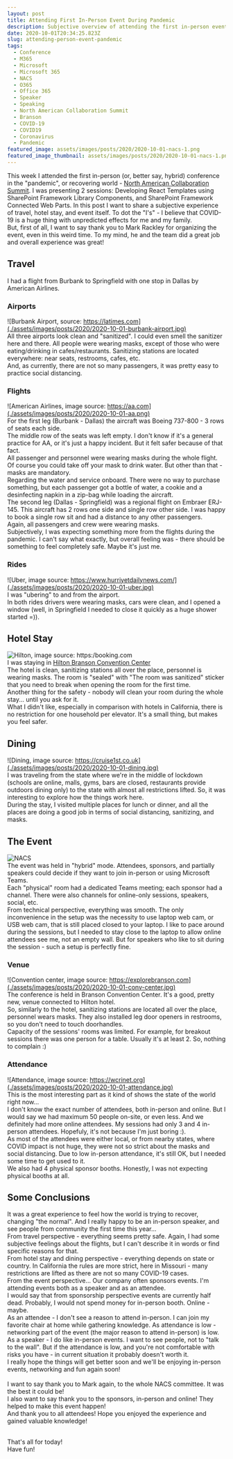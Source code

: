 ```yaml
---
layout: post
title: Attending First In-Person Event During Pandemic
description: Subjective overview of attending the first in-person event during COVID19 pandemic
date: 2020-10-01T20:34:25.823Z
slug: attending-person-event-pandemic
tags:
  - Conference
  - M365
  - Microsoft
  - Microsoft 365
  - NACS
  - O365
  - Office 365
  - Speaker
  - Speaking
  - North American Collaboration Summit
  - Branson
  - COVID-19
  - COVID19
  - Coronavirus
  - Pandemic
featured_image: assets/images/posts/2020/2020-10-01-nacs-1.png
featured_image_thumbnail: assets/images/posts/2020/2020-10-01-nacs-1.png
---
```

This week I attended the first in-person (or, better say, hybrid) conference in the "pandemic", or recovering world - [North American Collaboration Summit](https://www.collabsummit.org/). I was presenting 2 sessions: Developing React Templates using SharePoint Framework Library Components, and SharePoint Framework Connected Web Parts. In this post I want to share a subjective experience of travel, hotel stay, and event itself. To dot the "I's" - I believe that COVID-19 is a huge thing with unpredicted effects for me and my family.
<br />
But, first of all, I want to say thank you to Mark Rackley for organizing the event, even in this weird time. To my mind, he and the team did a great job and overall experience was great!
<br />
## Travel
I had a flight from Burbank to Springfield with one stop in Dallas by American Airlines.<br />
### Airports
![Burbank Airport, source: https://latimes.com](./assets/images/posts/2020/2020-10-01-burbank-airport.jpg)<br />
All three airports look clean and "sanitized". I could even smell the sanitizer here and there. All people were wearing masks, except of those who were eating/drinking in cafes/restaurants. Sanitizing stations are located everywhere: near seats, restrooms, cafes, etc.<br />
And, as currently, there are not so many passengers, it was pretty easy to practice social distancing.
### Flights
![American Airlines, image source: https://aa.com](./assets/images/posts/2020/2020-10-01-aa.png)<br />
For the first leg (Burbank - Dallas) the aircraft was Boeing 737-800 - 3 rows of seats each side.<br />
The middle row of the seats was left empty. I don't know if it's a general practice for AA, or it's just a happy incident. But it felt safer because of that fact.<br />
All passenger and personnel were wearing masks during the whole flight. Of course you could take off your mask to drink water. But other than that - masks are mandatory.<br />
Regarding the water and service onboard. There were no way to purchase something, but each passenger got a bottle of water, a cookie and a desinfecting napkin in a zip-bag while loading the aircraft.<br />
The second leg (Dallas - Springfield) was a regional flight on Embraer ERJ-145. This aircraft has 2 rows one side and single row other side. I was happy to book a single row sit and had a distance to any other passengers.<br />
Again, all passengers and crew were wearing masks.<br >
Subjectively, I was expecting something more from the flights during the pandemic. I can't say what exactly, but overall feeling was - there should be something to feel completely safe. Maybe it's just me.
### Rides
![Uber, image source: https://www.hurriyetdailynews.com/](./assets/images/posts/2020/2020-10-01-uber.jpg)<br />
I was "ubering" to and from the airport.<br />
In both rides drivers were wearing masks, cars were clean, and I opened a window (well, in Springfield I needed to close it quickly as a huge shower started =)).
## Hotel Stay
![Hilton, image source: https:/booking.com](./assets/images/posts/2020/2020-10-01-hilton.jpg)<br />
I was staying in [Hilton Branson Convention Center](https://www3.hilton.com/en/hotels/missouri/hilton-branson-convention-center-HROBCHH/index.html)<br />
The hotel is clean, sanitizing stations all over the place, personnel is wearing masks. The room is "sealed" with "The room was sanitized" sticker that you need to break when opening the room for the first time.<br />
Another thing for the safety - nobody will clean your room during the whole stay... until you ask for it.<br />
What I didn't like, especially in comparison with hotels in California, there is no restriction for one household per elevator. It's a small thing, but makes you feel safer.
## Dining
![Dining, image source: https://cruise1st.co.uk](./assets/images/posts/2020/2020-10-01-dining.jpg)<br />
I was traveling from the state where we're in the middle of lockdown (schools are online, malls, gyms, bars are closed, restaurants provide outdoors dining only) to the state with almost all restrictions lifted. So, it was interesting to explore how the things work here.<br />
During the stay, I visited multiple places for lunch or dinner, and all the places are doing a good job in terms of social distancing, sanitizing, and masks.
## The Event
![NACS](./assets/images/posts/2020/2020-10-01-nacs-1.png)<br />
The event was held in "hybrid" mode. Attendees, sponsors, and partially speakers could decide if they want to join in-person or using Microsoft Teams.<br />
Each "physical" room had a dedicated Teams meeting; each sponsor had a channel. There were also channels for online-only sessions, speakers, social, etc.<br />
From technical perspective, everything was smooth. The only inconvenience in the setup was the necessity to use laptop web cam, or USB web cam, that is still placed closed to your laptop. I like to pace around during the sessions, but I needed to stay close to the laptop to allow online attendees see me, not an empty wall. But for speakers who like to sit during the session - such a setup is perfectly fine.
### Venue
![Convention center, image source: https://explorebranson.com](./assets/images/posts/2020/2020-10-01-conv-center.jpg)<br />
The conference is held in Branson Convention Center. It's a good, pretty new, venue connected to Hilton hotel.<br />
So, similarly to the hotel, sanitizing stations are located all over the place, personnel wears masks. They also installed leg door openers in restrooms, so you don't need to touch doorhandles.<br />
Capacity of the sessions' rooms was limited. For example, for breakout sessions there was one person for a table. Usually it's at least 2. So, nothing to complain :)
### Attendance
![Attendance, image source: https://wcrinet.org](./assets/images/posts/2020/2020-10-01-attendance.jpg)<br />
This is the most interesting part as it kind of shows the state of the world right now...<br />
I don't know the exact number of attendees, both in-person and online. But I would say we had maximum 50 people on-site, or even less. And we definitely had more online attendees. My sessions had only 3 and 4 in-person attendees. Hopefuly, it's not because I'm just boring :).<br />
As most of the attendees were either local, or from nearby states, where COVID impact is not huge, they were not so strict about the masks and social distancing. Due to low in-person attendance, it's still OK, but I needed some time to get used to it.<br />
We also had 4 physical sponsor booths. Honestly, I was not expecting physical booths at all.
## Some Conclusions
It was a great experience to feel how the world is trying to recover, changing "the normal". And I really happy to be an in-person speaker, and see people from community the first time this year...<br />
From travel perspective - everything seems pretty safe. Again, I had some subjective feelings about the flights, but I can't describe it in words or find specific reasons for that.<br />
From hotel stay and dining perspective - everything depends on state or country. In California the rules are more strict, here in Missouri - many restrictions are lifted as there are not so many COVID-19 cases.<br />
From the event perspective... Our company often sponsors events. I'm attending events both as a speaker and as an attendee.<br />
I would say that from sponsorship perspective events are currently half dead. Probably, I would not spend money for in-person booth. Online - maybe.<br />
As an attendee - I don't see a reason to attend in-person. I can join my favorite chair at home while gathering knowledge. As attendance is low - networking part of the event (the major reason to attend in-person) is low.<br />
As a speaker - I do like in-person events. I want to see people, not to "talk to the wall". But if the attendance is low, and you're not comfortable with risks you have - in current situation it probably doesn't worth it.<br />
I really hope the things will get better soon and we'll be enjoying in-person events, networking and fun again soon!<br />
<br />
I want to say thank you to Mark again, to the whole NACS committee. It was the best it could be!<br />
I also want to say thank you to the sponsors, in-person and online! They helped to make this event happen!<br />
And thank you to all attendees! Hope you enjoyed the experience and gained valuable knowledge!

<br />
That's all for today!<br />
Have fun!
